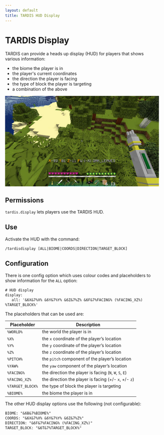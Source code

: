 ```yaml
---
layout: default
title: TARDIS HUD Display
---
```


# TARDIS Display

TARDIS can provide a heads up display (HUD) for players that shows various information:

- the biome the player is in
- the player's current coordinates
- the direction the player is facing
- the type of block the player is targeting
- a combination of the above

![TARDIS Display](images/docs/tardis-display.jpg)

## Permissions

`tardis.display` lets players use the TARDIS HUD.

## Use

Activate the HUD with the command:

```
/tardisdisplay [ALL|BIOME|COORDS|DIRECTION|TARGET_BLOCK]
```

## Configuration

There is one config option which uses colour codes and placeholders to show information for the `ALL` option:

```
# HUD display
display:
   all: '&6X&7%X% &6Y&7%Y% &6Z&7%Z% &6F&7%FACING% (%FACING_XZ%) %TARGET_BLOCK%'
```

The placeholders that can be used are:

| Placeholder      | Description                                             |
|------------------|---------------------------------------------------------|
| `%WORLD%`        | the world the player is in                              |
| `%X%`            | the `x` coordinate of the player’s location             |
| `%Y%`            | the `y` coordinate of the player’s location             |
| `%Z%`            | the `z` coordinate of the player’s location             |
| `%PITCH%`        | the `pitch` component of the player’s location          |
| `%YAW%`          | the `yaw` component of the player’s location            |
| `%FACING%`       | the direction the player is facing (`N`, `W`, `S`, `E`) |
| `%FACING_XZ%`    | the direction the player is facing (+/- `x`, +/- `z`)   |
| `%TARGET_BLOCK%` | the type of block the player is targeting               |
| `%BIOME% `       | the biome the player is in                              |

The other HUD display options use the following (not configurable):

```
BIOME: "&6B&7%BIOME%"
COORDS: "&6X&7%X% &6Y&7%Y% &6Z&7%Z%"
DIRECTION: "&6F&7%FACING% (%FACING_XZ%)"
TARGET_BLOCK: "&6T&7%TARGET_BLOCK%"
```